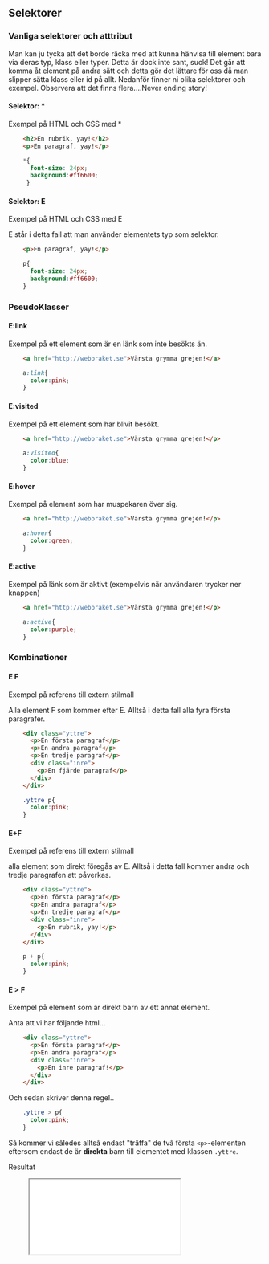 ## Selektorer

### Vanliga selektorer och atttribut

Man kan ju tycka att det borde räcka med att kunna hänvisa till element bara via deras typ, klass eller typer. Detta är dock inte sant, suck! Det går att komma åt element på andra sätt och detta gör det lättare för oss då man slipper sätta klass eller id på allt. Nedanför finner ni olika selektorer och exempel. Observera att det finns flera....Never ending story!

#### Selektor: \*

Exempel på HTML och CSS med \*

```html
    <h2>En rubrik, yay!</h2>
    <p>En paragraf, yay!</p>
```
```css
    *{
      font-size: 24px;
      background:#ff6600;
     }
```
#### Selektor: E

Exempel på HTML och CSS med E

E står i detta fall att man använder elementets typ som selektor.

```html
    <p>En paragraf, yay!</p>
```
```css
    p{
      font-size: 24px;
      background:#ff6600;
    }
```

### PseudoKlasser

#### E:link

Exempel på ett element som är en länk som inte besökts än.

```html
    <a href="http://webbraket.se">Värsta grymma grejen!</a>
```
```css
    a:link{
      color:pink;
    }
```

#### E:visited

Exempel på ett element som har blivit besökt.

```html
    <a href="http://webbraket.se">Värsta grymma grejen!</p>
```
```css
    a:visited{
      color:blue;
    }
```

#### E:hover

Exempel på element som har muspekaren över sig.

```html
    <a href="http://webbraket.se">Värsta grymma grejen!</p>
```
```css
    a:hover{
      color:green;
    }
```

#### E:active

Exempel på länk som är aktivt (exempelvis när användaren trycker ner knappen)

```html
    <a href="http://webbraket.se">Värsta grymma grejen!</p>
```
```css
    a:active{
      color:purple;
    }
```

### Kombinationer

#### E F

Exempel på referens till extern stilmall

Alla element F som kommer efter E. Alltså i detta fall alla fyra första paragrafer.

```html
    <div class="yttre">
      <p>En första paragraf</p>
      <p>En andra paragraf</p>
      <p>En tredje paragraf</p>
      <div class="inre">
        <p>En fjärde paragraf</p>
      </div>
    </div>
```
```css
    .yttre p{
      color:pink;
    }
```

#### E+F

Exempel på referens till extern stilmall

alla element som direkt föregås av E. Alltså i detta fall kommer andra och tredje paragrafen att påverkas.

```html
    <div class="yttre">
      <p>En första paragraf</p>
      <p>En andra paragraf</p>
      <p>En tredje paragraf</p>
      <div class="inre">
        <p>En rubrik, yay!</p>
      </div>
    </div>
```
```css
    p + p{
      color:pink;
    }
```

#### E \> F

Exempel på element som är direkt barn av ett annat element.

Anta att vi har följande html...

```html
    <div class="yttre">
      <p>En första paragraf</p>
      <p>En andra paragraf</p>
      <div class="inre">
        <p>En inre paragraf!</p>
      </div>
    </div>
```

Och sedan skriver denna regel..

```css
    .yttre > p{
      color:pink;
    }
```

Så kommer vi således alltså endast "träffa" de två första `<p>`-elementen eftersom endast de är **direkta** barn till elementet med klassen `.yttre`.

Resultat

<figure class="example">
  <iframe src="examples/css-selectors"></iframe>
</figure>
